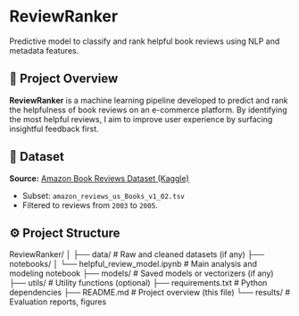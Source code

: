 # ReviewRanker
Predictive model to classify and rank helpful book reviews using NLP and metadata features.

## 📌 Project Overview

**ReviewRanker** is a machine learning pipeline developed to predict and rank the helpfulness of book reviews on an e-commerce platform. By identifying the most helpful reviews, I aim to improve user experience by surfacing insightful feedback first.

## 📂 Dataset

**Source:** [Amazon Book Reviews Dataset (Kaggle)](https://www.kaggle.com/datasets/cynthiarempel/amazon-us-customer-reviews-dataset?select=amazon_reviews_us_Books_v1_02.tsv)

- Subset: `amazon_reviews_us_Books_v1_02.tsv`
- Filtered to reviews from `2003` to `2005`.

## ⚙️ Project Structure

ReviewRanker/
│
├── data/ # Raw and cleaned datasets (if any)
├── notebooks/
│ └── helpful_review_model.ipynb # Main analysis and modeling notebook
├── models/ # Saved models or vectorizers (if any)
├── utils/ # Utility functions (optional)
├── requirements.txt # Python dependencies
├── README.md # Project overview (this file)
└── results/ # Evaluation reports, figures


